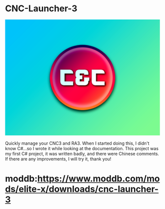 # CNC-Launcher-3

![Image](https://github.com/HaoJun0823/CNC-Launcher-3/blob/master/CNCLauncher_Wallpaper.png)

Quickly manage your CNC3 and RA3.
When I started doing this, I didn't know C#...so I wrote it while looking at the documentation. This project was my first C# project, it was written badly, and there were Chinese comments.
If there are any improvements, I will try it, thank you!

# moddb:https://www.moddb.com/mods/elite-x/downloads/cnc-launcher-3

